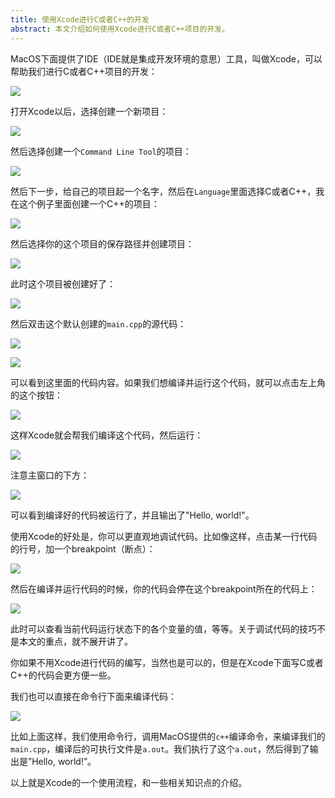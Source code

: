 ```yaml
---
title: 使用Xcode进行C或者C++的开发
abstract: 本文介绍如何使用Xcode进行C或者C++项目的开发。
---
```




MacOS下面提供了IDE（IDE就是集成开发环境的意思）工具，叫做Xcode，可以帮助我们进行C或者C++项目的开发：

![](https://raw.githubusercontent.com/liweinan/blogpicbackup/master/data/Xee³ScreenSnapz007.da917f75248b4ea7beaae3cc35e4ddad.png)

打开Xcode以后，选择创建一个新项目：

![](https://raw.githubusercontent.com/liweinan/blogpicbackup/master/data/XcodeScreenSnapz003.ab8c711a809a43bf8c16088f49349ede.png)

然后选择创建一个`Command Line Tool`的项目：

![](https://raw.githubusercontent.com/liweinan/blogpicbackup/master/data/XcodeScreenSnapz004.524894a0710e40c58b3fb42959585316.png)

然后下一步，给自己的项目起一个名字，然后在`Language`里面选择C或者C++，我在这个例子里面创建一个C++的项目：

![](https://raw.githubusercontent.com/liweinan/blogpicbackup/master/data/XcodeScreenSnapz005.6d0443ef517d46e982094f2967cc5ac0.png)

然后选择你的这个项目的保存路径并创建项目：

![](https://raw.githubusercontent.com/liweinan/blogpicbackup/master/data/XcodeScreenSnapz006.305d9b66328641579a156523f657688a.png)

此时这个项目被创建好了：

![](https://raw.githubusercontent.com/liweinan/blogpicbackup/master/data/XcodeScreenSnapz007.57b6ca84c86c4ba48e780f81ab4cb7d3.png)

然后双击这个默认创建的`main.cpp`的源代码：

![](https://raw.githubusercontent.com/liweinan/blogpicbackup/master/data/XcodeScreenSnapz008.bd51af23fdb44117a65ef071be4177b5.png)

![](https://raw.githubusercontent.com/liweinan/blogpicbackup/master/data/XcodeScreenSnapz009.0e8b46c739024a31a65505cb451b4b8a.png)

可以看到这里面的代码内容。如果我们想编译并运行这个代码，就可以点击左上角的这个按钮：

![](https://raw.githubusercontent.com/liweinan/blogpicbackup/master/data/XcodeScreenSnapz010.3165137036e14d9cb69b20dbd090b1d4.png)

这样Xcode就会帮我们编译这个代码，然后运行：

![](https://raw.githubusercontent.com/liweinan/blogpicbackup/master/data/XcodeScreenSnapz011.71500baa4c84411bacb7e5dd2b2b614b.png)

注意主窗口的下方：

![](https://raw.githubusercontent.com/liweinan/blogpicbackup/master/data/XcodeScreenSnapz013.23caa0381a644b198a7b9619d43ee546.png)

可以看到编译好的代码被运行了，并且输出了"Hello, world!"。

使用Xcode的好处是，你可以更直观地调试代码。比如像这样，点击某一行代码的行号，加一个breakpoint（断点）：

![](https://raw.githubusercontent.com/liweinan/blogpicbackup/master/data/XcodeScreenSnapz014.94b124cf000c4ebe9ec47d39886e4a37.png)

然后在编译并运行代码的时候，你的代码会停在这个breakpoint所在的代码上：

![](https://raw.githubusercontent.com/liweinan/blogpicbackup/master/data/XcodeScreenSnapz015.addc3e55ae764d5ea32788b668f25666.png)

此时可以查看当前代码运行状态下的各个变量的值，等等。关于调试代码的技巧不是本文的重点，就不展开讲了。

你如果不用Xcode进行代码的编写，当然也是可以的，但是在Xcode下面写C或者C++的代码会更方便一些。

我们也可以直接在命令行下面来编译代码：

![](https://raw.githubusercontent.com/liweinan/blogpicbackup/master/data/iTerm2ScreenSnapz047.6d19e01f591d4606a549aca3aa0d2c86.png)

比如上面这样，我们使用命令行，调用MacOS提供的`c++`编译命令，来编译我们的`main.cpp`，编译后的可执行文件是`a.out`。我们执行了这个`a.out`，然后得到了输出是”Hello, world!”。

以上就是Xcode的一个使用流程，和一些相关知识点的介绍。
